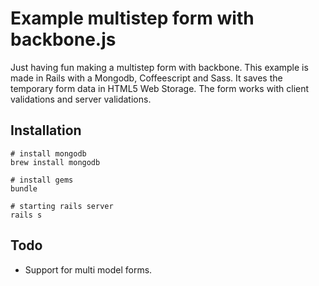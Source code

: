 # Example multistep form with backbone.js

Just having fun making a multistep form with backbone. This example is made in Rails with a Mongodb, Coffeescript and Sass. It saves the temporary form data in HTML5 Web Storage. The form works with client validations and server validations.

## Installation

    # install mongodb
    brew install mongodb

    # install gems
    bundle

    # starting rails server
    rails s

## Todo

* Support for multi model forms.
